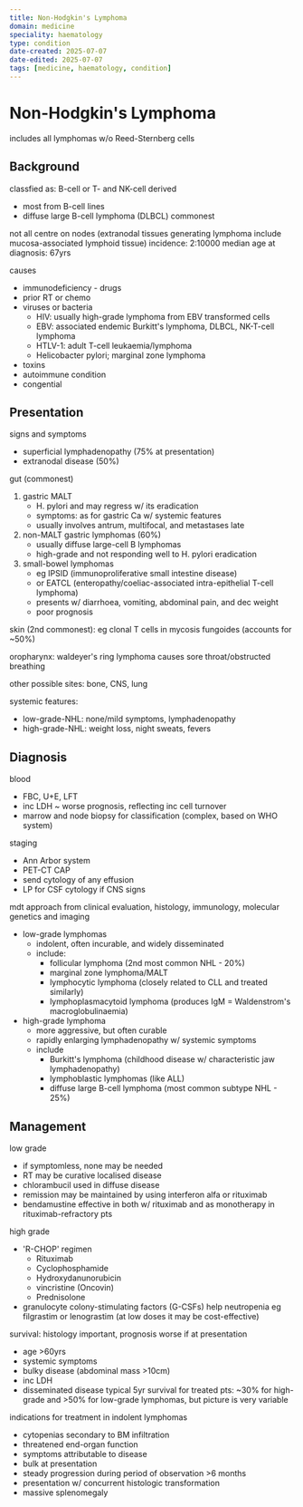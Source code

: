 ```yaml
---
title: Non-Hodgkin's Lymphoma
domain: medicine
speciality: haematology
type: condition
date-created: 2025-07-07
date-edited: 2025-07-07
tags: [medicine, haematology, condition]
---
```


# Non-Hodgkin's Lymphoma
includes all lymphomas w/o Reed-Sternberg cells

## Background
classfied as: B-cell or T- and NK-cell derived
- most from B-cell lines
- diffuse large B-cell lymphoma (DLBCL) commonest

not all centre on nodes (extranodal tissues generating lymphoma include mucosa-associated lymphoid tissue)
incidence: 2:10000
median age at diagnosis: 67yrs

causes
- immunodeficiency - drugs
- prior RT or chemo
- viruses or bacteria
  - HIV: usually high-grade lymphoma from EBV transformed cells
  - EBV: associated endemic Burkitt's lymphoma, DLBCL, NK-T-cell lymphoma
  - HTLV-1: adult T-cell leukaemia/lymphoma
  - Helicobacter pylori; marginal zone lymphoma
- toxins
- autoimmune condition
- congential

## Presentation
signs and symptoms
- superficial lymphadenopathy (75% at presentation)
- extranodal disease (50%)

gut (commonest)
1. gastric MALT
   - H. pylori and may regress w/ its eradication
   - symptoms: as for gastric Ca w/ systemic features
   - usually involves antrum, multifocal, and metastases late
2. non-MALT gastric lymphomas (60%)
   - usually diffuse large-cell B lymphomas
   - high-grade and not responding well to H. pylori eradication
4. small-bowel lymphomas
   - eg IPSID (immunoproliferative small intestine disease)
   - or EATCL (enteropathy/coeliac-associated intra-epithelial T-cell lymphoma)
   - presents w/ diarrhoea, vomiting, abdominal pain, and dec weight
   - poor prognosis

skin (2nd commonest): eg clonal T cells in mycosis fungoides (accounts for ~50%)

oropharynx: waldeyer's ring lymphoma causes sore throat/obstructed breathing

other possible sites: bone, CNS, lung

systemic features: 
- low-grade-NHL: none/mild symptoms, lymphadenopathy
- high-grade-NHL: weight loss, night sweats, fevers

## Diagnosis
blood
- FBC, U+E, LFT
- inc LDH ~ worse prognosis, reflecting inc cell turnover
- marrow and node biopsy for classification (complex, based on WHO system)

staging
- Ann Arbor system
- PET-CT CAP
- send cytology of any effusion
- LP for CSF cytology if CNS signs

mdt approach from clinical evaluation, histology, immunology, molecular genetics and imaging
- low-grade lymphomas
  - indolent, often incurable, and widely disseminated
  - include: 
    - follicular lymphoma (2nd most common NHL - 20%)
    - marginal zone lymphoma/MALT
    - lymphocytic lymphoma (closely related to CLL and treated similarly)
    - lymphoplasmacytoid lymphoma (produces IgM = Waldenstrom's macroglobulinaemia)
- high-grade lymphoma
  - more aggressive, but often curable
  - rapidly enlarging lymphadenopathy w/ systemic symptoms
  - include
    - Burkitt's lymphoma (childhood disease w/ characteristic jaw lymphadenopathy)
    - lymphoblastic lymphomas (like ALL)
    - diffuse large B-cell lymphoma (most common subtype NHL - 25%)

## Management
low grade
- if symptomless, none may be needed
- RT may be curative localised disease
- chlorambucil used in diffuse disease
- remission may be maintained by using interferon alfa or rituximab
- bendamustine effective in both w/ rituximab and as monotherapy in rituximab-refractory pts

high grade
- 'R-CHOP' regimen
  - Rituximab
  - Cyclophosphamide
  - Hydroxydanunorubicin
  - vincristine (Oncovin)
  - Prednisolone
- granulocyte colony-stimulating factors (G-CSFs) help neutropenia eg filgrastim or lenograstim (at low doses it may be cost-effective)

survival: histology important, prognosis worse if at presentation
- age >60yrs
- systemic symptoms
- bulky disease (abdominal mass >10cm)
- inc LDH
- disseminated disease
typical 5yr survival for treated pts: ~30% for high-grade and >50% for low-grade lymphomas, but picture is very variable

indications for treatment in indolent lymphomas
- cytopenias secondary to BM infiltration
- threatened end-organ function
- symptoms attributable to disease
- bulk at presentation
- steady progression during period of observation >6 months
- presentation w/ concurrent histologic transformation
- massive splenomegaly